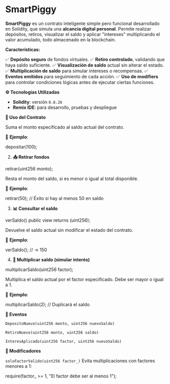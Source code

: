# SmartPiggy

**SmartPiggy** es un contrato inteligente simple pero funcional desarrollado en Solidity, que simula una **alcancía digital personal**. Permite realizar depósitos, retiros, visualizar el saldo y aplicar "intereses" multiplicando el valor acumulado, todo almacenado en la blockchain.

**Características:**

 ✅ **Depósito seguro** de fondos virtuales.
 ✅ **Retiro controlado**, validando que haya saldo suficiente.
 ✅ **Visualización de saldo** actual sin alterar el estado.
 ✅ **Multiplicación de saldo** para simular intereses o recompensas.
 ✅ **Eventos emitidos** para seguimiento de cada acción.
 ✅ **Uso de modifiers** para controlar condiciones lógicas antes de ejecutar ciertas funciones.

 **⚙️ Tecnologías Utilizadas**

- **Solidity**: versión `0.8.26`
- **Remix IDE**: para desarrollo, pruebas y despliegue

**🚀 Uso del Contrato**

Suma el monto especificado al saldo actual del contrato.

📌 **Ejemplo**:

depositar(100);

2. **📤 Retirar fondos**

retirar(uint256 monto);

Resta el monto del saldo, si es menor o igual al total disponible.

📌 **Ejemplo**:

retirar(50); // Éxito si hay al menos 50 en saldo

3. **📊 Consultar el saldo**

verSaldo() public view returns (uint256);

Devuelve el saldo actual sin modificar el estado del contrato.

📌 **Ejemplo**:

verSaldo(); // -> 150

4. **🧮 Multiplicar saldo (simular interés)**

multiplicarSaldo(uint256 factor);

Multiplica el saldo actual por el factor especificado. Debe ser mayor o igual a 1.

📌 **Ejemplo**:

multiplicarSaldo(2); // Duplicará el saldo

**📑 Eventos**

    DepositoNuevo(uint256 monto, uint256 nuevoSaldo)

    RetiroNuevo(uint256 monto, uint256 saldo)

    InteresAplicado(uint256 factor, uint256 nuevoSaldo)

**🔐 Modificadores**

`soloFactorValido(uint256 factor_)` Evita multiplicaciones con factores menores a 1:


require(factor_ >= 1, "El factor debe ser al menos 1");
